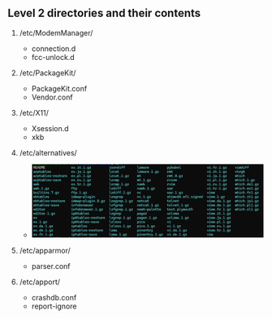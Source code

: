 ## Level 2 directories and their contents

1. /etc/ModemManager/

   - connection.d
   - fcc-unlock.d

2. /etc/PackageKit/

   - PackageKit.conf
   - Vendor.conf

3. /etc/X11/

   - Xsession.d
   - xkb

4. /etc/alternatives/

   - ![](Images/3.png)

5. /etc/apparmor/

   - parser.conf

6. /etc/apport/
   - crashdb.conf
   - report-ignore
